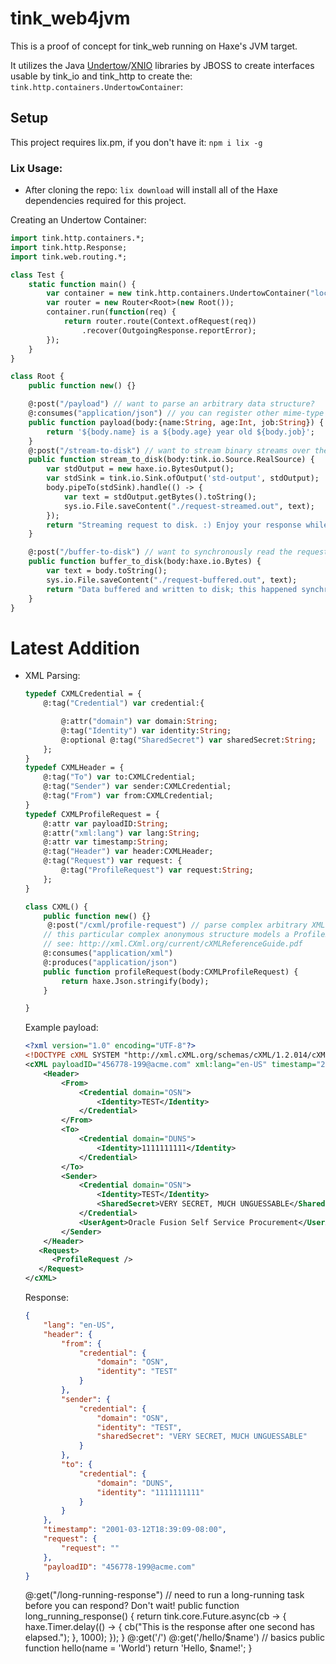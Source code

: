 # tink_web4jvm

This is a proof of concept for tink_web running on Haxe's JVM target.

It utilizes the Java [Undertow](https://github.com/undertow-io/undertow)/[XNIO](https://github.com/xnio/xnio) libraries by JBOSS to create interfaces usable by tink_io and tink_http to create the: `tink.http.containers.UndertowContainer`:

## Setup
This project requires lix.pm, if you don't have it:
`npm i lix -g`

### Lix Usage:
- After cloning the repo:
 `lix download` will install all of the Haxe dependencies required for this project.



Creating an Undertow Container:
```haxe
import tink.http.containers.*;
import tink.http.Response;
import tink.web.routing.*;

class Test {
    static function main() {
        var container = new tink.http.containers.UndertowContainer("localhost", 8080); 
        var router = new Router<Root>(new Root());
        container.run(function(req) {
            return router.route(Context.ofRequest(req))
                .recover(OutgoingResponse.reportError);
        });
    }
}

class Root {
	public function new() {}

    @:post("/payload") // want to parse an arbitrary data structure?
    @:consumes("application/json") // you can register other mime-type parsers/serializers
    public function payload(body:{name:String, age:Int, job:String}) {
        return '${body.name} is a ${body.age} year old ${body.job}';
    }
    @:post("/stream-to-disk") // want to stream binary streams over the web? Go ahead!
	public function stream_to_disk(body:tink.io.Source.RealSource) {
        var stdOutput = new haxe.io.BytesOutput();
        var stdSink = tink.io.Sink.ofOutput('std-output', stdOutput);
        body.pipeTo(stdSink).handle(() -> {
            var text = stdOutput.getBytes().toString();
            sys.io.File.saveContent("./request-streamed.out", text);
        });
        return "Streaming request to disk. :) Enjoy your response while we continue processing in the background.";
    }

    @:post("/buffer-to-disk") // want to synchronously read the request? Try it!
    public function buffer_to_disk(body:haxe.io.Bytes) {
        var text = body.toString();
        sys.io.File.saveContent("./request-buffered.out", text);
        return "Data buffered and written to disk; this happened synchronously, so the data was written to disk before this response was sent";
    }
} 
```


# Latest Addition
 - XML Parsing:
    ```haxe
    typedef CXMLCredential = {
        @:tag("Credential") var credential:{

            @:attr("domain") var domain:String;
            @:tag("Identity") var identity:String;
            @:optional @:tag("SharedSecret") var sharedSecret:String;
        };
    }
    typedef CXMLHeader = {
        @:tag("To") var to:CXMLCredential;
        @:tag("Sender") var sender:CXMLCredential;
        @:tag("From") var from:CXMLCredential;   
    }
    typedef CXMLProfileRequest = {
        @:attr var payloadID:String;
        @:attr("xml:lang") var lang:String;
        @:attr var timestamp:String;
        @:tag("Header") var header:CXMLHeader;
        @:tag("Request") var request: {
            @:tag("ProfileRequest") var request:String;
        };
    }

    class CXML() {
        public function new() {}
         @:post("/cxml/profile-request") // parse complex arbitrary XML
        // this particular complex anonymous structure models a ProfileRequest
        // see: http://xml.CXml.org/current/cXMLReferenceGuide.pdf
        @:consumes("application/xml") 
        @:produces("application/json")
        public function profileRequest(body:CXMLProfileRequest) {
            return haxe.Json.stringify(body);
        }

    }
    ```

    Example payload:
    ```xml
    <?xml version="1.0" encoding="UTF-8"?>
    <!DOCTYPE cXML SYSTEM "http://xml.cXML.org/schemas/cXML/1.2.014/cXML.dtd">
    <cXML payloadID="456778-199@acme.com" xml:lang="en-US" timestamp="2001-03-12T18:39:09-08:00">
        <Header>
            <From>
                <Credential domain="OSN">
                    <Identity>TEST</Identity>
                </Credential>
            </From>
            <To>
                <Credential domain="DUNS">
                    <Identity>1111111111</Identity>
                </Credential>
            </To>
            <Sender>
                <Credential domain="OSN">
                    <Identity>TEST</Identity>
                    <SharedSecret>VERY SECRET, MUCH UNGUESSABLE</SharedSecret>
                </Credential>
                <UserAgent>Oracle Fusion Self Service Procurement</UserAgent>
            </Sender>
        </Header>
       <Request>
          <ProfileRequest />
       </Request>
    </cXML>
    ```
    Response:
    ```json
    {
        "lang": "en-US",
        "header": {
            "from": {
                "credential": {
                    "domain": "OSN",
                    "identity": "TEST"
                }
            },
            "sender": {
                "credential": {
                    "domain": "OSN",
                    "identity": "TEST",
                    "sharedSecret": "VERY SECRET, MUCH UNGUESSABLE"
                }
            },
            "to": {
                "credential": {
                    "domain": "DUNS",
                    "identity": "1111111111"
                }
            }
        },
        "timestamp": "2001-03-12T18:39:09-08:00",
        "request": {
            "request": ""
        },
        "payloadID": "456778-199@acme.com"
    }
    ```
    @:get("/long-running-response") // need to run a long-running task before you can respond? Don't wait!
    public function long_running_response() {
        return tink.core.Future.async(cb -> {
            haxe.Timer.delay(() -> {
                cb("This is the response after one second has elapsed.");
            }, 1000);
        });
    }
	@:get('/')
	@:get('/hello/$name') // basics
	public function hello(name = 'World')
		return 'Hello, $name!';
}

```
